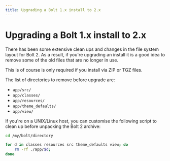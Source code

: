 ```yaml
---
title: Upgrading a Bolt 1.x install to 2.x
---
```

Upgrading a Bolt 1.x install to 2.x
===================================

There has been some extensive clean ups and changes in the file system layout
for Bolt 2.  As a result, if you're upgrading an install it is a good  idea to
remove some of the old files that are no longer in use.

This is of course is only required if you install via ZIP or TGZ files.

The list of directories to remove before upgrade are:
  - `app/src/`
  - `app/classes/`
  - `app/resources/`
  - `app/theme_defaults/`
  - `app/view/`

If you're on a UNIX/Linux host, you can customise the following script to clean
up before unpacking the Bolt 2 archive:

```bash
cd /my/bolt/directory

for d in classes resources src theme_defaults view; do
    rm -rf ./app/$d;
done
```
